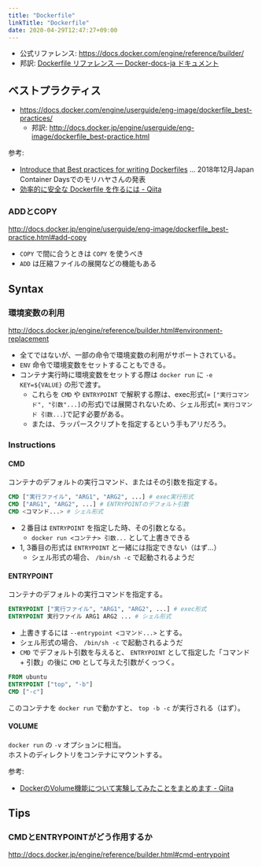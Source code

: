 ```yaml
---
title: "Dockerfile"
linkTitle: "Dockerfile"
date: 2020-04-29T12:47:27+09:00
---
```


- 公式リファレンス: https://docs.docker.com/engine/reference/builder/
- 邦訳: [Dockerfile リファレンス — Docker-docs-ja ドキュメント](http://docs.docker.jp/engine/reference/builder.html "Dockerfile リファレンス — Docker-docs-ja ドキュメント")

## ベストプラクティス

- https://docs.docker.com/engine/userguide/eng-image/dockerfile_best-practices/
  - 邦訳: http://docs.docker.jp/engine/userguide/eng-image/dockerfile_best-practice.html

参考:

- [Introduce that Best practices for writing Dockerfiles](https://www.slideshare.net/ssuser1f3c12/introduce-that-best-practices-for-writing-dockerfiles) ... 2018年12月Japan Container Daysでのモリハヤさんの発表
- [効率的に安全な Dockerfile を作るには - Qiita](http://qiita.com/pottava/items/452bf80e334bc1fee69a "効率的に安全な Dockerfile を作るには - Qiita")


### ADDとCOPY

http://docs.docker.jp/engine/userguide/eng-image/dockerfile_best-practice.html#add-copy

- `COPY` で間に合うときは `COPY` を使うべき
- `ADD` は圧縮ファイルの展開などの機能もある

## Syntax

### 環境変数の利用

http://docs.docker.jp/engine/reference/builder.html#environment-replacement

- 全てではないが、一部の命令で環境変数の利用がサポートされている。
- `ENV` 命令で環境変数をセットすることもできる。
- コンテナ実行時に環境変数をセットする際は `docker run` に `-e KEY=${VALUE}` の形で渡す。
  - これらを `CMD` や `ENTRYPOINT` で解釈する際は、exec形式(= `["実行コマンド", "引数"...]`の形式)では展開されないため、シェル形式(= `実行コマンド 引数...`)で記す必要がある。
  - または、ラッパースクリプトを指定するという手もアリだろう。


### Instructions

#### CMD

コンテナのデフォルトの実行コマンド、またはその引数を指定する。 

```Dockerfile
CMD ["実行ファイル", "ARG1", "ARG2", ...] # exec実行形式
CMD ["ARG1", "ARG2", ...] # ENTRYPOINTのデフォルト引数
CMD <コマンド...> # シェル形式
```

- ２番目は `ENTRYPOINT` を指定した時、その引数となる。
  - `docker run <コンテナ> 引数...` として上書きできる
- 1, 3番目の形式は `ENTRYPOINT` と一緒には指定できない（はず…）
  - シェル形式の場合、 `/bin/sh -c` で起動されるようだ

#### ENTRYPOINT

コンテナのデフォルトの実行コマンドを指定する。  

```Dockerfile
ENTRYPOINT ["実行ファイル", "ARG1", "ARG2", ...] # exec形式
ENTRYPOINT 実行ファイル ARG1 ARG2 ... # シェル形式
```

- 上書きするには `--entrypoint <コマンド...>` とする。  
- シェル形式の場合、 `/bin/sh -c` で起動されるようだ
- `CMD` でデフォルト引数を与えると、 `ENTRYPOINT` として指定した「コマンド + 引数」の後に `CMD` として与えた引数がくっつく。

```Dockerfile
FROM ubuntu
ENTRYPOINT ["top", "-b"]
CMD ["-c"]
```

このコンテナを `docker run` で動かすと、 `top -b -c` が実行される（はず）。

#### VOLUME

`docker run` の `-v` オプションに相当。  
ホストのディレクトリをコンテナにマウントする。

参考:

- [DockerのVolume機能について実験してみたことをまとめます \- Qiita](https://qiita.com/namutaka/items/f6a574f75f0997a1bb1d)


## Tips
### CMDとENTRYPOINTがどう作用するか

http://docs.docker.jp/engine/reference/builder.html#cmd-entrypoint
